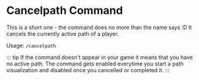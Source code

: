 # Cancelpath Command

This is a short one - the command does no more than the name says :D
It cancels the currently active path of a player.

Usage: `/cancelpath`

::: tip
If the command doesn't appear in your game it means that you have no active path.
The command gets enabled everytime you start a path visualization and disabled once you cancelled or completed it.
:::